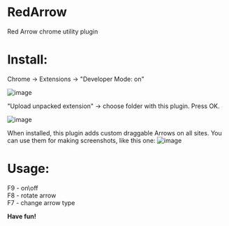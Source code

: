 # RedArrow
Red Arrow chrome utility plugin

# Install:
Chrome -> Extensions -> "Developer Mode: on"

![image](https://user-images.githubusercontent.com/12745995/139560473-7a8ce50d-4a16-4e69-8e76-721ca10c7792.png)

"Upload unpacked extension" -> choose folder with this plugin. Press OK.

![image](https://user-images.githubusercontent.com/12745995/139560543-d136493f-2805-416d-b9fa-295530c722b9.png)

When installed, this plugin adds custom draggable Arrows on all sites. You can use them for making screenshots, like this one:
![image](https://user-images.githubusercontent.com/12745995/139560805-c15b8b4d-0011-453c-af64-8236aaff6fdb.png)

# Usage:
F9 - on\off<br>
F8 - rotate arrow<br>
F7 - change arrow type<br>

<b>Have fun!</b>
